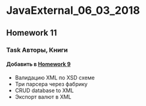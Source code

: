 # JavaExternal_06_03_2018
## Homework 11
### Task Авторы, Книги
#### Добавить  в [Homework 9](https://github.com/prokhorind/JavaExternal_06_03_2018/tree/master/homework9)
* Валидацию XML по XSD схеме
* Три парсера через фабрику
* CRUD database to XML
* Экспорт валют в XML 




